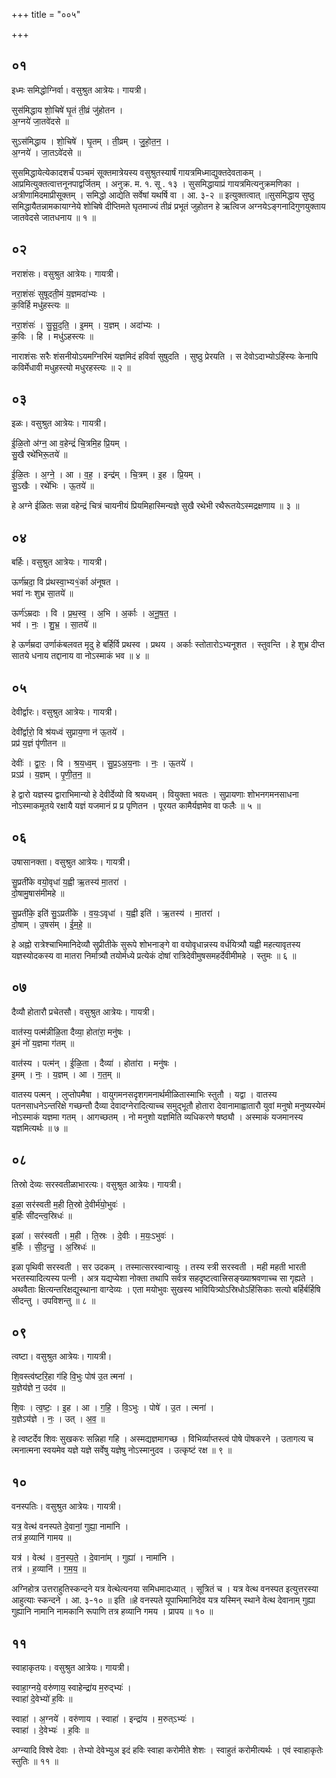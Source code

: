 +++
title = "००५"

+++


## ०१
इध्मः समिद्धोग्निर्वा। वसुश्रुत आत्रेयः। गायत्री।

सुस॑मिद्धाय शो॒चिषे॑ घृ॒तं ती॒व्रं जु॑होतन ।  
अ॒ग्नये॑ जा॒तवे॑दसे ॥

सुऽस॑मिद्धाय । शो॒चिषे॑ । घृ॒तम् । ती॒व्रम् । जु॒हो॒त॒न॒ ।  
अ॒ग्नये॑ । जा॒तऽवे॑दसे ॥

सुसमिद्धायेत्येकादशर्चं पञ्चमं सूक्तमात्रेयस्य वसुश्रुतस्यार्षं गायत्रमिध्माद्युक्तदेवताकम् । आप्रमित्युक्तत्वात्तनूनपाद्वर्जितम् । अनुक्र. म. १. सू . १३ । सुसमिद्धायाप्रं गायत्रमित्यनुक्रमणिका । अत्रीणामिदमाप्रीसूक्तम् । समिद्धो आद्येति सर्वेषां यथर्षि वा । आ. ३-२ ॥ इत्युक्तत्वात् ॥सुसमिद्धाय सुष्ठु समिद्धायैतन्नामकायाग्नेये शोचिषे दीप्तिमते घृतमाज्यं तीव्रं प्रभूतं जुहोतन हे ऋत्विज अग्नयेऽङ्गनादिगुणयुक्ताय जातवेदसे जातधनाय ॥ १ ॥

## ०२
नराशंसः। वसुश्रुत आत्रेयः। गायत्री।

नरा॒शंसः॑ सुषूदती॒मं य॒ज्ञमदा॑भ्यः ।  
क॒विर्हि मधु॑हस्त्यः ॥

नरा॒शंसः॑ । सु॒सू॒द॒ति॒ । इ॒मम् । य॒ज्ञम् । अदा॑भ्यः ।  
क॒विः । हि । मधु॑ऽहस्त्यः ॥

नाराशंसः सरैः शंसनीयोऽयमग्निरिमं यज्ञमिदं हविर्वा सुषुदति । सुष्ठु प्रेरयति । स देवोऽदाभ्योऽहिंस्यः केनापि कविर्मेधावी मधुहस्त्यो मधुरहस्त्यः ॥ २ ॥

## ०३
इळः। वसुश्रुत आत्रेयः। गायत्री।

ई॒ळि॒तो अ॑ग्न॒ आ व॒हेन्द्रं॑ चि॒त्रमि॒ह प्रि॒यम् ।  
सु॒खै रथे॑भिरू॒तये॑ ॥

ई॒ळि॒तः । अ॒ग्ने॒ । आ । व॒ह॒ । इन्द्र॑म् । चि॒त्रम् । इ॒ह । प्रि॒यम् ।  
सु॒ऽखैः । रथे॑भिः । ऊ॒तये॑ ॥

हे अग्ने ईळितः सन्ना वहेन्द्रं चित्रं चायनीयं प्रियमिहास्मिन्यज्ञे सुखै रथेभी रथैरूतयेऽस्मद्रक्षणाय ॥ ३ ॥

## ०४
बर्हिः। वसुश्रुत आत्रेयः। गायत्री।

ऊर्ण॑म्रदा॒ वि प्र॑थस्वा॒भ्य१॒॑र्का अ॑नूषत ।  
भवा॑ नः शुभ्र सा॒तये॑ ॥

ऊर्ण॑ऽम्रदाः । वि । प्र॒थ॒स्व॒ । अ॒भि । अ॒र्काः । अ॒नू॒ष॒त॒ ।  
भव॑ । नः॒ । शु॒भ्र॒ । सा॒तये॑ ॥

हे ऊर्णम्रदा उर्णाकंबलवत मृदु हे बर्हिर्वि प्रथस्व । प्रथय । अर्काः स्तोतारोऽभ्यनूशत । स्तुवन्ति । हे शुभ्र दीप्त सातये धनाय तद्दानाय वा नोऽस्माकं भव ॥ ४ ॥

## ०५
देवीर्द्वारः। वसुश्रुत आत्रेयः। गायत्री।

देवी॑र्द्वारो॒ वि श्र॑यध्वं सुप्राय॒णा न॑ ऊ॒तये॑ ।  
प्रप्र॑ य॒ज्ञं पृ॑णीतन ॥

देवीः॑ । द्वा॒रः॒ । वि । श्र॒य॒ध्व॒म् । सु॒प्र॒ऽअ॒य॒नाः । नः॒ । ऊ॒तये॑ ।  
प्रऽप्र॑ । य॒ज्ञम् । पृ॒णी॒त॒न॒ ॥

हे द्वारो यज्ञस्य द्वाराभिमान्यो हे देवीर्देव्यो वि श्रयध्वम् । वियुक्ता भवतः । सुप्रायणाः शोभनगमनसाधना नोऽस्माकमूतये रक्षायै यज्ञं यजमानं प्र प्र पृणितन । पूरयत कामैर्यज्ञमेव वा फलैः ॥ ५ ॥

## ०६
उषासानक्ता। वसुश्रुत आत्रेयः। गायत्री।

सु॒प्रती॑के वयो॒वृधा॑ य॒ह्वी ऋ॒तस्य॑ मा॒तरा॑ ।  
दो॒षामु॒षास॑मीमहे ॥

सु॒प्रती॑के॒ इति॑ सु॒ऽप्रती॑के । व॒यः॒ऽवृधा॑ । य॒ह्वी इति॑ । ऋ॒तस्य॑ । मा॒तरा॑ ।  
दो॒षाम् । उ॒षस॑म् । ई॒म॒हे॒ ॥

हे अह्नो रात्रेश्चाभिमानिदेव्यौ सुप्रीतीके सुरूपे शोभनाङ्गे वा वयोवृधान्नस्य वर्धयित्र्यौ यह्वी महत्यावृतस्य यज्ञस्योदकस्य वा मातरा निर्मात्र्यौ तयोर्मध्ये प्रत्येकं दोषां रात्रिदेवीमुषसमहर्देवीमीमहे । स्तुमः ॥ ६ ॥

## ०७
दैव्यौ होतारौ प्रचेतसौ। वसुश्रुत आत्रेयः। गायत्री।

वात॑स्य॒ पत्म॑न्नीळि॒ता दैव्या॒ होता॑रा॒ मनु॑षः ।  
इ॒मं नो॑ य॒ज्ञमा ग॑तम् ॥

वात॑स्य । पत्म॑न् । ई॒ळि॒ता । दैव्या॑ । होता॑रा । मनु॑षः ।  
इ॒मम् । नः॒ । य॒ज्ञम् । आ । ग॒त॒म् ॥

वातस्य पत्मन् । लुप्तोपमैषा । वायुगमनसदृशगमनार्थमीळितास्माभिः स्तुतौ । यद्वा । वातस्य पतनसाधनेऽन्तरिक्षे गच्छन्तौ दैव्या देवादग्नेरादित्याच्च समुद्भूतौ होतारा देवानामाह्वातारौ युवां मनुषो मनुष्यस्येमं नोऽस्माकं यज्ञमा गतम् । आगच्छतम् । नो मनुशो यज्ञमिति व्यधिकरणे षष्ठ्यौ । अस्माकं यजमानस्य यज्ञमित्यर्थः ॥ ७ ॥

## ०८
तिस्रो देव्यः सरस्वतीळाभारत्यः। वसुश्रुत आत्रेयः। गायत्री।

इळा॒ सर॑स्वती म॒ही ति॒स्रो दे॒वीर्म॑यो॒भुवः॑ ।  
ब॒र्हिः सी॑दन्त्व॒स्रिधः॑ ॥

इळा॑ । सर॑स्वती । म॒ही । ति॒स्रः । दे॒वीः । म॒यः॒ऽभुवः॑ ।  
ब॒र्हिः । सी॒द॒न्तु॒ । अ॒स्रिधः॑ ॥

इळा पृथिवी सरस्वती । सर उदकम् । तस्मात्सरस्वान्वायुः । तस्य स्त्री सरस्वती । मही महती भारती भरतस्यादित्यस्य पत्नी । अत्र यद्यप्येशा नोक्ता तथापि सर्वत्र सहदृष्टत्वात्त्रिसङ्ख्याश्रवणाच्च सा गृह्यते । अथवैताः क्षित्यन्तरिक्षद्युस्थाना वाग्देव्यः । एता मयोभुवः सुखस्य भावियित्र्योऽस्रिधोऽहिंसिकाः सत्यो बर्हिर्बर्हिषि सीदन्तु । उपविशन्तु ॥ ८ ॥

## ०९
त्वष्टा। वसुश्रुत आत्रेयः। गायत्री।

शि॒वस्त्व॑ष्टरि॒हा ग॑हि वि॒भुः पोष॑ उ॒त त्मना॑ ।  
य॒ज्ञेय॑ज्ञे न॒ उद॑व ॥

शि॒वः । त्व॒ष्टः॒ । इ॒ह । आ । ग॒हि॒ । वि॒ऽभुः । पोषे॑ । उ॒त । त्मना॑ ।  
य॒ज्ञेऽय॑ज्ञे । नः॒ । उत् । अ॒व॒ ॥

हे त्वष्टर्देव शिवः सुखकरः सन्निहा गहि । अस्मद्यज्ञमागच्छ । विभिर्व्याप्तस्त्वं पोषे पॊषकरने । उतागत्य च त्मनात्मना स्वयमेव यज्ञे यज्ञे सर्वेषु यज्ञेषु नोऽस्मानुदव । उत्कृष्टं रक्ष ॥ ९ ॥

## १०
वनस्पतिः। वसुश्रुत आत्रेयः। गायत्री।

यत्र॒ वेत्थ॑ वनस्पते दे॒वानां॒ गुह्या॒ नामा॑नि ।  
तत्र॑ ह॒व्यानि॑ गामय ॥

यत्र॑ । वेत्थ॑ । व॒न॒स्प॒ते॒ । दे॒वाना॑म् । गुह्या॑ । नामा॑नि ।  
तत्र॑ । ह॒व्यानि॑ । ग॒म॒य॒ ॥

अग्निहोत्र उत्तराहुतिस्कन्दने यत्र वेत्थेत्यनया समिधमादध्यात् । सूत्रितं च । यत्र वेत्थ वनस्पत इत्युत्तरस्या आहुत्याः स्कन्दने । आ. ३-१० ॥ इति ॥हे वनस्पते यूपाभिमानिदेव यत्र यस्मिन् स्थाने वेत्थ देवानाम् गुह्या गुह्यानि नामानि नामकानि रूपाणि तत्र हव्यानि गमय । प्रापय ॥ १० ॥

## ११
स्वाहाकृतयः। वसुश्रुत आत्रेयः। गायत्री।

स्वाहा॒ग्नये॒ वरु॑णाय॒ स्वाहेन्द्रा॑य म॒रुद्भ्यः॑ ।  
स्वाहा॑ दे॒वेभ्यो॑ ह॒विः ॥

स्वाहा॑ । अ॒ग्नये॑ । वरु॑णाय । स्वाहा॑ । इन्द्रा॑य । म॒रुत्ऽभ्यः॑ ।  
स्वाहा॑ । दे॒वेभ्यः॑ । ह॒विः ॥

अग्न्यादि विश्वे देवाः । तेभ्यो देवेभ्युअ इदं हविः स्वाहा करोमीते शेशः । स्वाहुतं करोमीत्यर्थः । एवं स्वाहाकृतेः स्तुतिः ॥ ११ ॥